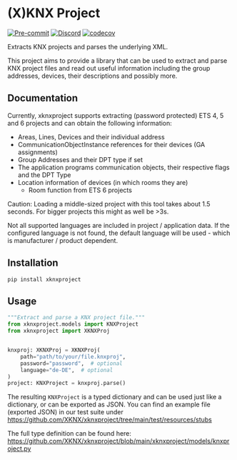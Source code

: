 # (X)KNX Project

[![Pre-commit](https://img.shields.io/badge/pre--commit-enabled-brightgreen?logo=pre-commit&logoColor=f8b424)](https://github.com/pre-commit/pre-commit)
[![Discord](https://img.shields.io/discord/338619021215924227?color=7289da&label=Discord&logo=discord&logoColor=7289da)](https://discord.gg/bkZe9m4zvw)
[![codecov](https://codecov.io/gh/XKNX/xknxproject/branch/main/graph/badge.svg?token=LgPvZpKK3k)](https://codecov.io/gh/XKNX/xknxproject)

Extracts KNX projects and parses the underlying XML.

This project aims to provide a library that can be used to extract and parse KNX project files and read out useful information including the group addresses, devices, their descriptions and possibly more.

## Documentation

Currently, xknxproject supports extracting (password protected) ETS 4, 5 and 6 projects and can obtain the following information:

* Areas, Lines, Devices and their individual address
* CommunicationObjectInstance references for their devices (GA assignments)
* Group Addresses and their DPT type if set
* The application programs communication objects, their respective flags and the DPT Type
* Location information of devices (in which rooms they are)
  * Room function from ETS 6 projects

Caution: Loading a middle-sized project with this tool takes about 1.5 seconds. For bigger projects this might as well be >3s.

Not all supported languages are included in project / application data. If the configured language is not found, the default language will be used - which is manufacturer / product dependent.

## Installation

`pip install xknxproject`

## Usage

```python
"""Extract and parse a KNX project file."""
from xknxproject.models import KNXProject
from xknxproject import XKNXProj


knxproj: XKNXProj = XKNXProj(
    path="path/to/your/file.knxproj",
    password="password",  # optional
    language="de-DE",  # optional
)
project: KNXProject = knxproj.parse()
```

The resulting `KNXProject` is a typed dictionary and can be used just like a dictionary, or can be exported as JSON.
You can find an example file (exported JSON) in our test suite under https://github.com/XKNX/xknxproject/tree/main/test/resources/stubs

The full type definition can be found here: https://github.com/XKNX/xknxproject/blob/main/xknxproject/models/knxproject.py
